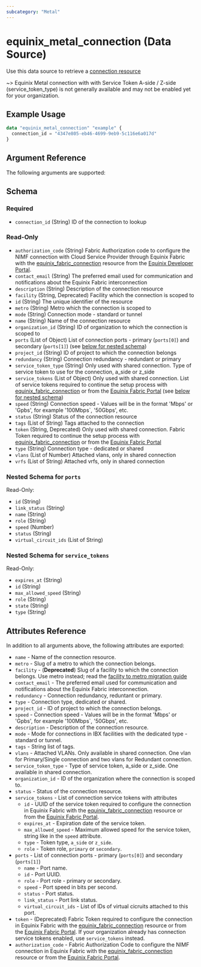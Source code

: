 ```yaml
---
subcategory: "Metal"
---
```


# equinix_metal_connection (Data Source)

Use this data source to retrieve a [connection resource](https://metal.equinix.com/developers/docs/networking/fabric/)

~> Equinix Metal connection with with Service Token A-side / Z-side (service_token_type) is not generally available and may not be enabled yet for your organization.

## Example Usage

```terraform
data "equinix_metal_connection" "example" {
  connection_id = "4347e805-eb46-4699-9eb9-5c116e6a017d"
}
```

## Argument Reference

The following arguments are supported:

<!-- schema generated by tfplugindocs -->
## Schema

### Required

- `connection_id` (String) ID of the connection to lookup

### Read-Only

- `authorization_code` (String) Fabric Authorization code to configure the NIMF connection with Cloud Service Provider through Equinix Fabric with the [equinix_fabric_connection](./fabric_connection.md) resource from the [Equinix Developer Portal](https://developer.equinix.com/dev-docs/fabric/getting-started/fabric-v4-apis/connect-metal-to-amazon-web-services).
- `contact_email` (String) The preferred email used for communication and notifications about the Equinix Fabric interconnection
- `description` (String) Description of the connection resource
- `facility` (String, Deprecated) Facility which the connection is scoped to
- `id` (String) The unique identifier of the resource
- `metro` (String) Metro which the connection is scoped to
- `mode` (String) Connection mode - standard or tunnel
- `name` (String) Name of the connection resource
- `organization_id` (String) ID of organization to which the connection is scoped to
- `ports` (List of Object) List of connection ports - primary (`ports[0]`) and secondary (`ports[1]`) (see [below for nested schema](#nestedatt--ports))
- `project_id` (String) ID of project to which the connection belongs
- `redundancy` (String) Connection redundancy - redundant or primary
- `service_token_type` (String) Only used with shared connection. Type of service token to use for the connection, a_side or z_side
- `service_tokens` (List of Object) Only used with shared connection. List of service tokens required to continue the setup process with [equinix_fabric_connection](https://registry.terraform.io/providers/equinix/equinix/latest/docs/resources/fabric_connection) or from the [Equinix Fabric Portal](https://fabric.equinix.com/dashboard) (see [below for nested schema](#nestedatt--service_tokens))
- `speed` (String) Connection speed - Values will be in the format '<number>Mbps' or '<number>Gpbs', for example '100Mbps`, '50Gbps', etc.
- `status` (String) Status of the connection resource
- `tags` (List of String) Tags attached to the connection
- `token` (String, Deprecated) Only used with shared connection. Fabric Token required to continue the setup process with [equinix_fabric_connection](https://registry.terraform.io/providers/equinix/equinix/latest/docs/resources/fabric_connection) or from the [Equinix Fabric Portal](https://fabric.equinix.com/dashboard)
- `type` (String) Connection type - dedicated or shared
- `vlans` (List of Number) Attached vlans, only in shared connection
- `vrfs` (List of String) Attached vrfs, only in shared connection

<a id="nestedatt--ports"></a>
### Nested Schema for `ports`

Read-Only:

- `id` (String)
- `link_status` (String)
- `name` (String)
- `role` (String)
- `speed` (Number)
- `status` (String)
- `virtual_circuit_ids` (List of String)


<a id="nestedatt--service_tokens"></a>
### Nested Schema for `service_tokens`

Read-Only:

- `expires_at` (String)
- `id` (String)
- `max_allowed_speed` (String)
- `role` (String)
- `state` (String)
- `type` (String)

## Attributes Reference

In addition to all arguments above, the following attributes are exported:

* `name` - Name of the connection resource.
* `metro` - Slug of a metro to which the connection belongs.
* `facility` - (**Deprecated**) Slug of a facility to which the connection belongs. Use metro instead; read the [facility to metro migration guide](https://registry.terraform.io/providers/equinix/equinix/latest/docs/guides/migration_guide_facilities_to_metros_devices)
* `contact_email` - The preferred email used for communication and notifications about the Equinix Fabric interconnection.
* `redundancy` - Connection redundancy, reduntant or primary.
* `type` - Connection type, dedicated or shared.
* `project_id` - ID of project to which the connection belongs.
* `speed` - Connection speed - Values will be in the format '<number>Mbps' or '<number>Gpbs', for example '100Mbps`, '50Gbps', etc.
* `description` - Description of the connection resource.
* `mode` - Mode for connections in IBX facilities with the dedicated type - standard or tunnel.
* `tags` - String list of tags.
* `vlans` - Attached VLANs. Only available in shared connection. One vlan for Primary/Single connection and two vlans for Redundant connection.
* `service_token_type` - Type of service token, a_side or z_side. One available in shared connection.
* `organization_id` - ID of the organization where the connection is scoped to.
* `status` - Status of the connection resource.
* `service_tokens` - List of connection service tokens with attributes
  * `id` - UUID of the service token required to configure the connection in Equinix Fabric with the [equinix_fabric_connection](../resources/fabric_connection.md) resource or from the [Equinix Fabric Portal](https://fabric.equinix.com/dashboard).
  * `expires_at` - Expiration date of the service token.
  * `max_allowed_speed` - Maximum allowed speed for the service token, string like in the `speed` attribute.
  * `type` - Token type, `a_side` or `z_side`.
  * `role` - Token role, `primary` or `secondary`.
* `ports` - List of connection ports - primary (`ports[0]`) and secondary (`ports[1]`)
  * `name` - Port name.
  * `id` - Port UUID.
  * `role` - Port role - primary or secondary.
  * `speed` - Port speed in bits per second.
  * `status` - Port status.
  * `link_status` - Port link status.
  * `virtual_circuit_ids` - List of IDs of virtual cicruits attached to this port.
* `token` - (Deprecated) Fabric Token required to configure the connection in Equinix Fabric with the [equinix_fabric_connection](../resources/fabric_connection.md) resource or from the [Equinix Fabric Portal](https://fabric.equinix.com/dashboard). If your organization already has connection service tokens enabled, use `service_tokens` instead.
* `authorization_code` - Fabric Authorization Code to configure the NIMF connection in Equinix Fabric with the [equinix_fabric_connection](../resources/fabric_connection.md) resource or from the [Equinix Fabric Portal](https://fabric.equinix.com/dashboard).
